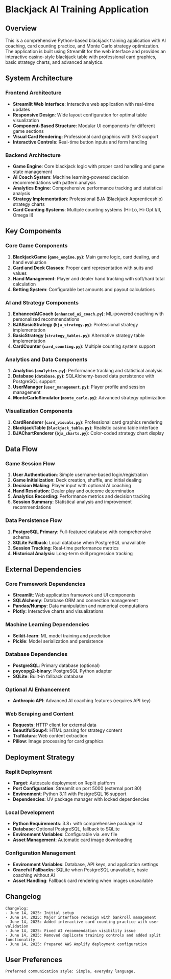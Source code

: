 # Blackjack AI Training Application

## Overview

This is a comprehensive Python-based blackjack training application with AI coaching, card counting practice, and Monte Carlo strategy optimization. The application is built using Streamlit for the web interface and provides an interactive casino-style blackjack table with professional card graphics, basic strategy charts, and advanced analytics.

## System Architecture

### Frontend Architecture
- **Streamlit Web Interface**: Interactive web application with real-time updates
- **Responsive Design**: Wide layout configuration for optimal table visualization
- **Component-Based Structure**: Modular UI components for different game sections
- **Visual Card Rendering**: Professional card graphics with SVG support
- **Interactive Controls**: Real-time button inputs and form handling

### Backend Architecture
- **Game Engine**: Core blackjack logic with proper card handling and game state management
- **AI Coach System**: Machine learning-powered decision recommendations with pattern analysis
- **Analytics Engine**: Comprehensive performance tracking and statistical analysis
- **Strategy Implementation**: Professional BJA (Blackjack Apprenticeship) strategy charts
- **Card Counting Systems**: Multiple counting systems (Hi-Lo, Hi-Opt I/II, Omega II)

## Key Components

### Core Game Components
1. **BlackjackGame (`game_engine.py`)**: Main game logic, card dealing, and hand evaluation
2. **Card and Deck Classes**: Proper card representation with suits and values
3. **Hand Management**: Player and dealer hand tracking with soft/hard total calculation
4. **Betting System**: Configurable bet amounts and payout calculations

### AI and Strategy Components
1. **EnhancedAICoach (`enhanced_ai_coach.py`)**: ML-powered coaching with personalized recommendations
2. **BJABasicStrategy (`bja_strategy.py`)**: Professional strategy implementation
3. **BasicStrategy (`strategy_tables.py`)**: Alternative strategy table implementation
4. **CardCounter (`card_counting.py`)**: Multiple counting system support

### Analytics and Data Components
1. **Analytics (`analytics.py`)**: Performance tracking and statistical analysis
2. **Database (`database.py`)**: SQLAlchemy-based data persistence with PostgreSQL support
3. **UserManager (`user_management.py`)**: Player profile and session management
4. **MonteCarloSimulator (`monte_carlo.py`)**: Advanced strategy optimization

### Visualization Components
1. **CardRenderer (`card_visuals.py`)**: Professional card graphics rendering
2. **BlackjackTable (`blackjack_table.py`)**: Realistic casino table interface
3. **BJAChartRenderer (`bja_charts.py`)**: Color-coded strategy chart display

## Data Flow

### Game Session Flow
1. **User Authentication**: Simple username-based login/registration
2. **Game Initialization**: Deck creation, shuffle, and initial dealing
3. **Decision Making**: Player input with optional AI coaching
4. **Hand Resolution**: Dealer play and outcome determination
5. **Analytics Recording**: Performance metrics and decision tracking
6. **Session Summary**: Statistical analysis and improvement recommendations

### Data Persistence Flow
1. **PostgreSQL Primary**: Full-featured database with comprehensive schema
2. **SQLite Fallback**: Local database when PostgreSQL unavailable
3. **Session Tracking**: Real-time performance metrics
4. **Historical Analysis**: Long-term skill progression tracking

## External Dependencies

### Core Framework Dependencies
- **Streamlit**: Web application framework and UI components
- **SQLAlchemy**: Database ORM and connection management
- **Pandas/Numpy**: Data manipulation and numerical computations
- **Plotly**: Interactive charts and visualizations

### Machine Learning Dependencies
- **Scikit-learn**: ML model training and prediction
- **Pickle**: Model serialization and persistence

### Database Dependencies
- **PostgreSQL**: Primary database (optional)
- **psycopg2-binary**: PostgreSQL Python adapter
- **SQLite**: Built-in fallback database

### Optional AI Enhancement
- **Anthropic API**: Advanced AI coaching features (requires API key)

### Web Scraping and Content
- **Requests**: HTTP client for external data
- **BeautifulSoup4**: HTML parsing for strategy content
- **Trafilatura**: Web content extraction
- **Pillow**: Image processing for card graphics

## Deployment Strategy

### Replit Deployment
- **Target**: Autoscale deployment on Replit platform
- **Port Configuration**: Streamlit on port 5000 (external port 80)
- **Environment**: Python 3.11 with PostgreSQL 16 support
- **Dependencies**: UV package manager with locked dependencies

### Local Development
- **Python Requirements**: 3.8+ with comprehensive package list
- **Database**: Optional PostgreSQL, fallback to SQLite
- **Environment Variables**: Configurable via .env file
- **Asset Management**: Automatic card image downloading

### Configuration Management
- **Environment Variables**: Database, API keys, and application settings
- **Graceful Fallbacks**: SQLite when PostgreSQL unavailable, basic coaching without AI
- **Asset Handling**: Fallback card rendering when images unavailable

## Changelog

```
Changelog:
- June 14, 2025: Initial setup
- June 14, 2025: Major interface redesign with bankroll management
- June 14, 2025: Added interactive card counting practice with user validation
- June 14, 2025: Fixed AI recommendation visibility issue
- June 14, 2025: Removed duplicate training controls and added split functionality
- June 14, 2025: Prepared AWS Amplify deployment configuration
```

## User Preferences

```
Preferred communication style: Simple, everyday language.
```